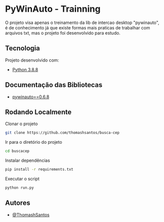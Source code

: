 # PyWinAuto - Trainning

O projeto visa apenas o treinamento da lib de intercao desktop "pywinauto", é de conhecimento já que existe formas mais praticas de trabalhar com arquivos txt, mas o projeto foi desenvolvido para estudo.

## Tecnologia

Projeto desenvolvido com:

- [Python 3.8.8](https://www.python.org/downloads/release/python-388/)

## Documentação das Bibliotecas

- [pywinauto==0.6.8](https://github.com/pywinauto/pywinauto)

## Rodando Localmente

Clonar o projeto
```bash
git clone https://github.com/thomashsantos/busca-cep
```

Ir para o diretório do projeto
```bash
cd buscacep
```

Instalar dependências
```bash
pip install -r requirements.txt
```

Executar o script
```bash
python run.py
```

## Autores

- [@ThomashSantos](https://github.com/ThomashSantos)